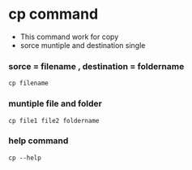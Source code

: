 #  cp command
* This command work for copy 
* sorce muntiple and destination single 
### sorce = filename , destination = foldername 
```
cp filename
```
### muntiple file and folder
```
cp file1 file2 foldername
```
### help command 
```
cp --help
```
